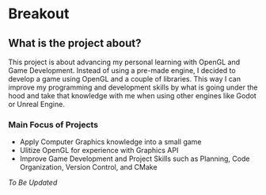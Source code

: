 # Breakout

## What is the project about?
This project is about advancing my personal learning with OpenGL and Game Development. Instead of using a pre-made engine, I decided to develop a game using OpenGL and a couple of libraries.
This way I can improve my programming and development skills by what is going under the hood and take that knowledge with me when using other engines like Godot or Unreal Engine.

### Main Focus of Projects
- Apply Computer Graphics knowledge into a small game
- Ulitize OpenGL for experience with Graphics API
- Improve Game Development and Project Skills such as Planning, Code Organization, Version Control, and CMake

*To Be Updated*